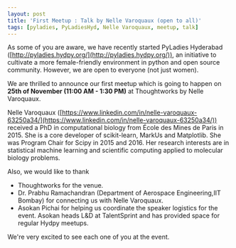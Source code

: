 ```yaml
---
layout: post
title: 'First Meetup : Talk by Nelle Varoquaux (open to all)'
tags: [pyladies, PyLadiesHyd, Nelle Varoquaux, meetup, talk]
---
```


As some of you are aware, we have recently started PyLadies Hyderabad ([http://pyladies.hydpy.org/](http://pyladies.hydpy.org/)), an initiative to cultivate a more female-friendly environment in python and open source community. However, we are open to everyone (not just women).

We are thrilled to announce our first meetup which is going to happen on **25th of November (11:00 AM - 1:30 PM)** at Thoughtworks by Nelle Varoquaux.

Nelle Varoquaux ([https://www.linkedin.com/in/nelle-varoquaux-63250a34/](https://www.linkedin.com/in/nelle-varoquaux-63250a34/)) received a PhD in computational biology from École des Mines de Paris in 2015. She is a core developer of scikit-learn, MarkUs and Matplotlib. She was Program Chair for Scipy in 2015 and 2016. Her research interests are in statistical machine learning and scientific computing applied to molecular biology problems.

Also, we would like to thank

- Thoughtworks for the venue.
- Dr. Prabhu Ramachandran (Department of Aerospace Engineering,IIT Bombay) for connecting us with Nelle Varoquaux.
- Asokan Pichai for helping us coordinate the speaker logistics for the event. Asokan heads L&D at TalentSprint and has provided space for regular Hydpy meetups.

We're very excited to see each one of you at the event.
